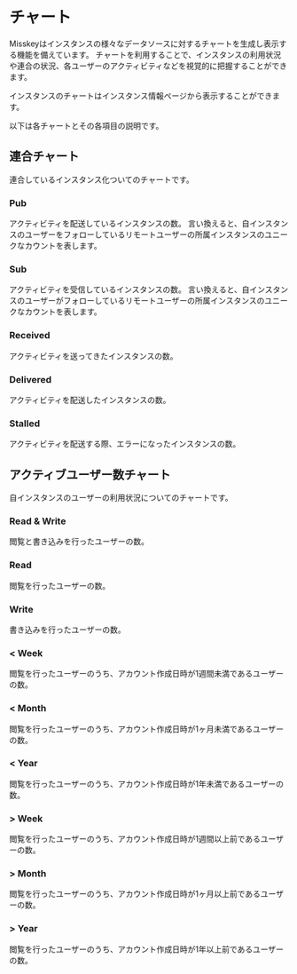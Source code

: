 # チャート
Misskeyはインスタンスの様々なデータソースに対するチャートを生成し表示する機能を備えています。
チャートを利用することで、インスタンスの利用状況や連合の状況、各ユーザーのアクティビティなどを視覚的に把握することができます。

インスタンスのチャートはインスタンス情報ページから表示することができます。

以下は各チャートとその各項目の説明です。

## 連合チャート
連合しているインスタンス化ついてのチャートです。

### Pub
アクティビティを配送しているインスタンスの数。
言い換えると、自インスタンスのユーザーをフォローしているリモートユーザーの所属インスタンスのユニークなカウントを表します。

### Sub
アクティビティを受信しているインスタンスの数。
言い換えると、自インスタンスのユーザーがフォローしているリモートユーザーの所属インスタンスのユニークなカウントを表します。

### Received
アクティビティを送ってきたインスタンスの数。

### Delivered
アクティビティを配送したインスタンスの数。

### Stalled
アクティビティを配送する際、エラーになったインスタンスの数。

## アクティブユーザー数チャート
自インスタンスのユーザーの利用状況についてのチャートです。

### Read & Write
閲覧と書き込みを行ったユーザーの数。

### Read
閲覧を行ったユーザーの数。

### Write
書き込みを行ったユーザーの数。

### < Week
閲覧を行ったユーザーのうち、アカウント作成日時が1週間未満であるユーザーの数。

### < Month
閲覧を行ったユーザーのうち、アカウント作成日時が1ヶ月未満であるユーザーの数。

### < Year
閲覧を行ったユーザーのうち、アカウント作成日時が1年未満であるユーザーの数。

### > Week
閲覧を行ったユーザーのうち、アカウント作成日時が1週間以上前であるユーザーの数。

### > Month
閲覧を行ったユーザーのうち、アカウント作成日時が1ヶ月以上前であるユーザーの数。

### > Year
閲覧を行ったユーザーのうち、アカウント作成日時が1年以上前であるユーザーの数。
